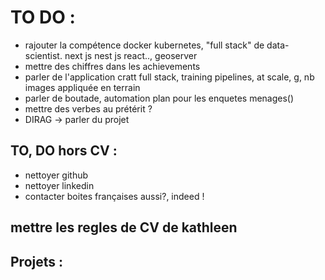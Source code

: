 # TO DO  :
- rajouter la compétence docker kubernetes, "full stack" de data-scientist.
next js nest js react.., geoserver
- mettre des chiffres dans les achievements
- parler de l'application cratt full stack, training pipelines, at scale, g, nb images appliquée en terrain
- parler de boutade, automation plan pour les enquetes menages()
- mettre des verbes au prétérit ?
- DIRAG -> parler du projet

## TO, DO hors CV :
- nettoyer github
- nettoyer linkedin
- contacter boites françaises aussi?, indeed !


## mettre les regles de CV de kathleen 
## Projets :




